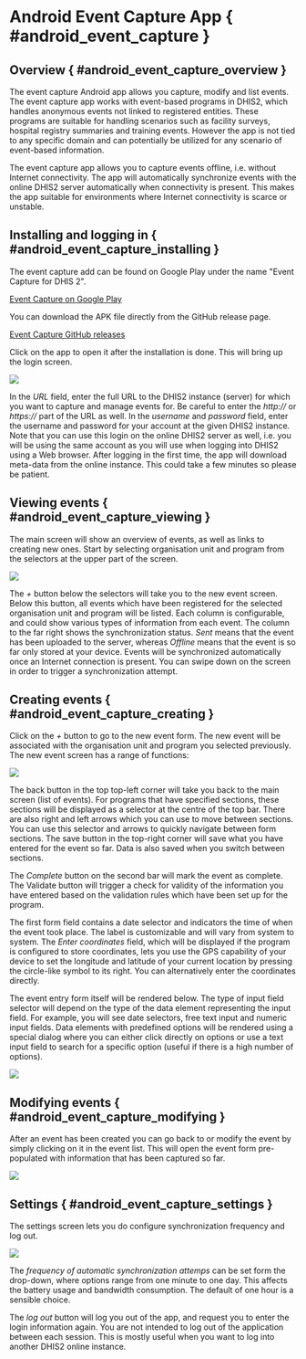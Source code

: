 # Android Event Capture App { #android_event_capture } 

## Overview { #android_event_capture_overview } 

The event capture Android app allows you capture, modify and list
events. The event capture app works with event-based programs in DHIS2,
which handles anonymous events not linked to registered entities. These
programs are suitable for handling scenarios such as facility surveys,
hospital registry summaries and training events. However the app is not
tied to any specific domain and can potentially be utilized for any
scenario of event-based information.

The event capture app allows you to capture events offline, i.e. without
Internet connectivity. The app will automatically synchronize events
with the online DHIS2 server automatically when connectivity is present.
This makes the app suitable for environments where Internet connectivity
is scarce or unstable.

## Installing and logging in { #android_event_capture_installing } 

The event capture add can be found on Google Play under the name "Event
Capture for DHIS 2".

[Event Capture on Google
Play](https://play.google.com/store/apps/details?id=org.hisp.dhis.android.eventcapture)

You can download the APK file directly from the GitHub release page.

[Event Capture GitHub
releases](https://github.com/dhis2/dhis2-android-eventcapture/releases)

Click on the app to open it after the installation is done. This will
bring up the login screen.


![](resources/images/android/ec/android-ec-login.png)

In the *URL* field, enter the full URL to the DHIS2 instance (server)
for which you want to capture and manage events for. Be careful to enter
the *http://* or *https://* part of the URL as well. In the *username*
and *password* field, enter the username and password for your account
at the given DHIS2 instance. Note that you can use this login on the
online DHIS2 server as well, i.e. you will be using the same account as
you will use when logging into DHIS2 using a Web browser. After logging
in the first time, the app will download meta-data from the online
instance. This could take a few minutes so please be patient.

## Viewing events { #android_event_capture_viewing } 

The main screen will show an overview of events, as well as links to
creating new ones. Start by selecting organisation unit and program from
the selectors at the upper part of the screen.


![](resources/images/android/ec/android-ec-event-list.png)

The *+* button below the selectors will take you to the new event
screen. Below this button, all events which have been registered for the
selected organisation unit and program will be listed. Each column is
configurable, and could show various types of information from each
event. The column to the far right shows the synchronization status.
*Sent* means that the event has been uploaded to the server, whereas
*Offline* means that the event is so far only stored at your device.
Events will be synchronized automatically once an Internet connection is
present. You can swipe down on the screen in order to trigger a
synchronization attempt.

## Creating events { #android_event_capture_creating } 

Click on the *+* button to go to the new event form. The new event will
be associated with the organisation unit and program you selected
previously. The new event screen has a range of functions:


![](resources/images/android/ec/android-ec-new-event-top.png)

The back button in the top top-left corner will take you back to the
main screen (list of events). For programs that have specified sections,
these sections will be displayed as a selector at the centre of the top
bar. There are also right and left arrows which you can use to move
between sections. You can use this selector and arrows to quickly
navigate between form sections. The save button in the top-right corner
will save what you have entered for the event so far. Data is also saved
when you switch between sections.

The *Complete* button on the second bar will mark the event as complete.
The Validate button will trigger a check for validity of the
information you have entered based on the validation rules which have
been set up for the program.

The first form field contains a date selector and indicators the time of
when the event took place. The label is customizable and will vary from
system to system. The *Enter coordinates* field, which will be displayed
if the program is configured to store coordinates, lets you use the GPS
capability of your device to set the longitude and latitude of your
current location by pressing the circle-like symbol to its right. You
can alternatively enter the coordinates directly.

The event entry form itself will be rendered below. The type of input
field selector will depend on the type of the data element representing
the input field. For example, you will see date selectors, free text
input and numeric input fields. Data elements with predefined options
will be rendered using a special dialog where you can either click
directly on options or use a text input field to search for a specific
option (useful if there is a high number of options).

![](resources/images/android/ec/android-ec-option-set-selector.png)

## Modifying events { #android_event_capture_modifying } 

After an event has been created you can go back to or modify the event
by simply clicking on it in the event list. This will open the event
form pre-populated with information that has been captured so far.


![](resources/images/android/ec/android-ec-event-form.png)

## Settings { #android_event_capture_settings } 

The settings screen lets you do configure synchronization frequency and
log out.


![](resources/images/android/ec/android-ec-settings.png)

The *frequency of automatic synchronization attemps* can be set form the
drop-down, where options range from one minute to one day. This affects
the battery usage and bandwidth consumption. The default of one hour is a
sensible choice.

The *log out* button will log you out of the app, and request you to
enter the login information again. You are not intended to log out of
the application between each session. This is mostly useful when you
want to log into another DHIS2 online instance.
